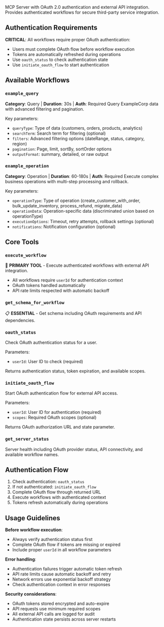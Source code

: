 MCP Server with OAuth 2.0 authentication and external API integration. Provides authenticated workflows for secure third-party service integration.

## Authentication Requirements

**CRITICAL**: All workflows require proper OAuth authentication:
- Users must complete OAuth flow before workflow execution
- Tokens are automatically refreshed during operations
- Use `oauth_status` to check authentication state
- Use `initiate_oauth_flow` to start authentication

## Available Workflows

### `example_query`
**Category**: Query | **Duration**: 30s | **Auth**: Required
Query ExampleCorp data with advanced filtering and pagination.

Key parameters:
- `queryType`: Type of data (customers, orders, products, analytics)
- `searchTerm`: Search term for filtering (optional)
- `filters`: Advanced filtering options (dateRange, status, category, region)
- `pagination`: Page, limit, sortBy, sortOrder options
- `outputFormat`: summary, detailed, or raw output

### `example_operation`
**Category**: Operation | **Duration**: 60-180s | **Auth**: Required
Execute complex business operations with multi-step processing and rollback.

Key parameters:
- `operationType`: Type of operation (create_customer_with_order, bulk_update_inventory, process_refund, migrate_data)
- `operationData`: Operation-specific data (discriminated union based on operationType)
- `executionOptions`: Timeout, retry attempts, rollback settings (optional)
- `notifications`: Notification configuration (optional)

## Core Tools

### `execute_workflow`
🎯 **PRIMARY TOOL** - Execute authenticated workflows with external API integration.
- All workflows require `userId` for authentication context
- OAuth tokens handled automatically
- API rate limits respected with automatic backoff

### `get_schema_for_workflow`
📋 **ESSENTIAL** - Get schema including OAuth requirements and API dependencies.

### `oauth_status`
Check OAuth authentication status for a user.

Parameters:
- `userId`: User ID to check (required)

Returns authentication status, token expiration, and available scopes.

### `initiate_oauth_flow`
Start OAuth authentication flow for external API access.

Parameters:
- `userId`: User ID for authentication (required)
- `scopes`: Required OAuth scopes (optional)

Returns OAuth authorization URL and state parameter.

### `get_server_status`
Server health including OAuth provider status, API connectivity, and available workflow names.

## Authentication Flow

1. Check authentication: `oauth_status`
2. If not authenticated: `initiate_oauth_flow`
3. Complete OAuth flow through returned URL
4. Execute workflows with authenticated context
5. Tokens refresh automatically during operations

## Usage Guidelines

**Before workflow execution**:
- Always verify authentication status first
- Complete OAuth flow if tokens are missing or expired
- Include proper `userId` in all workflow parameters

**Error handling**:
- Authentication failures trigger automatic token refresh
- API rate limits cause automatic backoff and retry
- Network errors use exponential backoff strategy
- Check authentication context in error responses

**Security considerations**:
- OAuth tokens stored encrypted and auto-expire
- API requests use minimum required scopes
- All external API calls are logged for audit
- Authentication state persists across server restarts
